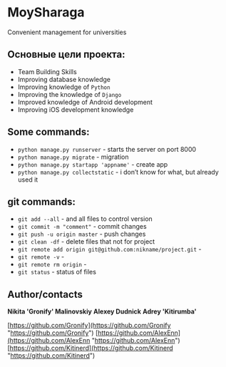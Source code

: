 # MoySharaga

 Convenient management for universities

## Основные цели проекта:
* Team Building Skills
* Improving database knowledge
* Improving knowledge of `Python`
* Improving the knowledge of `Django`
* Improved knowledge of Android development
* Improving iOS development knowledge

## Some commands:
 * `python manage.py runserver` - starts the server on port 8000
 * `python manage.py migrate` - migration
 * `python manage.py startapp 'appname'` - create app
 * `python manage.py collectstatic` - i don’t know for what, but already used it

## git commands:
 * `git add --all` - and all files to control version
 * `git commit -m "comment"` - commit changes
 * `git push -u origin master` - push changes
 * `git clean -df` - delete files that not for project
 * `git remote add origin git@github.com:nikname/project.git` -
 * `git remote -v` - 
 * `git remote rm origin` -
 * `git status` - status of files  


## Author/contacts

**Nikita 'Gronify' Malinovskiy**
**Alexey Dudnick**
**Adrey 'Kitirumba'**

[https://github.com/Gronify](https://github.com/Gronify "https://github.com/Gronify")
[https://github.com/AlexEnn](https://github.com/AlexEnn "https://github.com/AlexEnn")
[https://github.com/Kitinerd](https://github.com/Kitinerd "https://github.com/Kitinerd")

